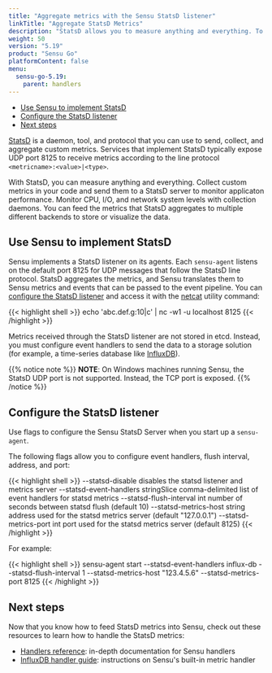 ```yaml
---
title: "Aggregate metrics with the Sensu StatsD listener"
linkTitle: "Aggregate StatsD Metrics"
description: "StatsD allows you to measure anything and everything. To monitor application performance, collect custom metrics in your code and send them to a StatsD server. You can also monitor CPU, I/0, and network utilization with collection daemons. Sensu agents include a listener to send StatsD metrics to the event pipeline. Read the guide to get started."
weight: 50
version: "5.19"
product: "Sensu Go"
platformContent: false
menu:
  sensu-go-5.19:
    parent: handlers
---
```


- [Use Sensu to implement StatsD](#use-sensu-to-implement-statsd)
- [Configure the StatsD listener](#configure-the-statsd-listener)
- [Next steps](#next-steps)

[StatsD][1] is a daemon, tool, and protocol that you can use to send, collect, and aggregate custom metrics.
Services that implement StatsD typically expose UDP port 8125 to receive metrics according to the line protocol `<metricname>:<value>|<type>`.

With StatsD, you can measure anything and everything.
Collect custom metrics in your code and send them to a StatsD server to monitor applicaton performance.
Monitor CPU, I/O, and network system levels with collection daemons.
You can feed the metrics that StatsD aggregates to multiple different backends to store or visualize the data.

## Use Sensu to implement StatsD

Sensu implements a StatsD listener on its agents.
Each `sensu-agent` listens on the default port 8125 for UDP messages that follow the StatsD line protocol.
StatsD aggregates the metrics, and Sensu translates them to Sensu metrics and events that can be passed to the event pipeline.
You can [configure the StatsD listener][4] and access it with the [netcat][4] utility command:

{{< highlight shell >}}
echo 'abc.def.g:10|c' | nc -w1 -u localhost 8125
{{< /highlight >}}

Metrics received through the StatsD listener are not stored in etcd.
Instead, you must configure event handlers to send the data to a storage solution (for example, a time-series database like [InfluxDB][3]).

{{% notice note %}}
**NOTE**: On Windows machines running Sensu, the StatsD UDP port is not supported.
Instead, the TCP port is exposed.
{{% /notice %}}

## Configure the StatsD listener

Use flags to configure the Sensu StatsD Server when you start up a `sensu-agent`.

The following flags allow you to configure event handlers, flush interval, address, and port:

{{< highlight shell >}}
--statsd-disable                      disables the statsd listener and metrics server
--statsd-event-handlers stringSlice   comma-delimited list of event handlers for statsd metrics
--statsd-flush-interval int           number of seconds between statsd flush (default 10)
--statsd-metrics-host string          address used for the statsd metrics server (default "127.0.0.1")
--statsd-metrics-port int             port used for the statsd metrics server (default 8125)
{{< /highlight >}}

For example:

{{< highlight shell >}}
sensu-agent start --statsd-event-handlers influx-db --statsd-flush-interval 1 --statsd-metrics-host "123.4.5.6" --statsd-metrics-port 8125
{{< /highlight >}}

## Next steps

Now that you know how to feed StatsD metrics into Sensu, check out these resources to learn how to handle the StatsD metrics:

* [Handlers reference][2]: in-depth documentation for Sensu handlers
* [InfluxDB handler guide][3]: instructions on Sensu's built-in metric handler

[1]: https://github.com/statsd/statsd
[2]: ../../reference/handlers/
[3]: ../influx-db-metric-handler/
[4]: #configure-the-statsd-listener
[5]: https://github.com/statsd/statsd
